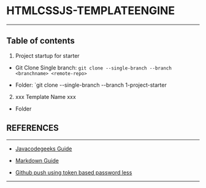 # HTMLCSSJS-TEMPLATEENGINE
***
## Table of contents

1. Project startup for starter

- Git Clone Single branch: `git clone --single-branch --branch <branchname> <remote-repo>`

- Folder: `git clone --single-branch --branch 1-project-starter 

2. xxx Template Name xxx

- Folder


## REFERENCES
***

- [Javacodegeeks Guide](https://www.javacodegeeks.com/express-js-template-engine.html)

- [Markdown Guide](https://markdown-guide.readthedocs.io/en/latest/basics.html)

- [Github push using token based password less](https://techglimpse.com/git-push-github-token-based-passwordless/)

***